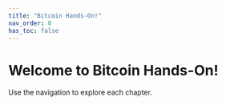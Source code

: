 ```yaml
---
title: "Bitcoin Hands-On!"
nav_order: 0
has_toc: false
---
```


# Welcome to Bitcoin Hands-On!

Use the navigation to explore each chapter.
